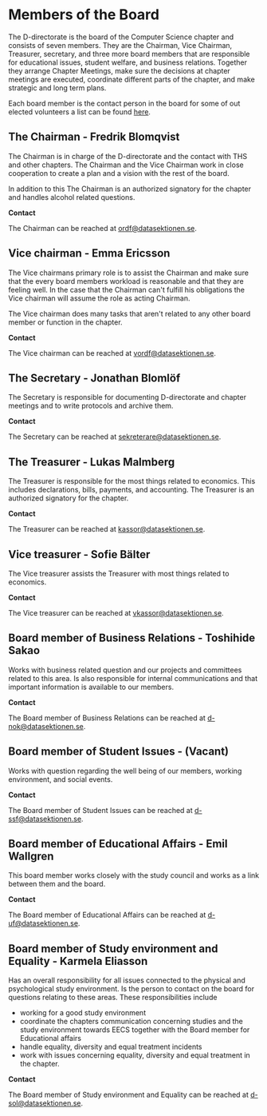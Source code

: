 # Members of the Board

The D-directorate is the board of the Computer Science chapter and consists of seven members.
They are the Chairman, Vice Chairman, Treasurer, secretary, and three more board members that are responsible
for educational issues, student welfare, and business relations. Together they arrange Chapter Meetings, make sure
the decisions at chapter meetings are executed, coordinate different parts of the chapter, and make strategic and long term plans.

Each board member is the contact person in the board for some of out elected volunteers a list can be found [here](https://dsekt.se/kontaktperson).

## The Chairman - Fredrik Blomqvist

The Chairman is in charge of the D-directorate and the contact with THS and other chapters.
The Chairman and the Vice Chairman work in close cooperation to create a plan and a vision with the rest of the board.

In addition to this The Chairman is an authorized signatory for the chapter and handles alcohol related questions.

**Contact**

The Chairman can be reached at [ordf@datasektionen.se](mailto:ordf@datasektionen.se).

## Vice chairman - Emma Ericsson

The Vice chairmans primary role is to assist the Chairman and make sure
that the every board members workload is reasonable and that they are feeling well.
In the case that the Chairman can't fulfill his obligations the Vice chairman will
assume the role as acting Chairman.

The Vice chairman does many tasks that aren't related to any other board member or function in the chapter.

**Contact**

The Vice chairman can be reached at [vordf@datasektionen.se](mailto:vordf@datasektionen.se).

## The Secretary - Jonathan Blomlöf

The Secretary is responsible for documenting D-directorate and chapter meetings
and to write protocols and archive them.

**Contact**

The Secretary can be reached at [sekreterare@datasektionen.se](mailto:sekreterare@datasektionen.se).

## The Treasurer - Lukas Malmberg

The Treasurer is responsible for the most things related to economics.
This includes declarations, bills, payments, and accounting. The Treasurer
is an authorized signatory for the chapter.

**Contact**

The Treasurer can be reached at [kassor@datasektionen.se](mailto:kassor@datasektionen.se).

## Vice treasurer - Sofie Bälter

The Vice treasurer assists the Treasurer with most things related to economics.

**Contact**

The Vice treasurer can be reached at [vkassor@datasektionen.se](mailto:vkassor@datasektionen.se).

## Board member of Business Relations - Toshihide Sakao

Works with business related question and our projects and committees related to this area.
Is also responsible for internal communications and that important information is available to our members.

**Contact**

The Board member of Business Relations can be reached at [d-nok@datasektionen.se](mailto:d-nok@datasektionen.se).

## Board member of Student Issues - (Vacant)

Works with question regarding the well being of our members, working environment, and
social events.

**Contact**

The Board member of Student Issues can be reached at [d-ssf@datasektionen.se](mailto:d-ssf@datasektionen.se).

## Board member of Educational Affairs - Emil Wallgren

This board member works closely with the study council and works as a
link between them and the board.

**Contact**

The Board member of Educational Affairs can be reached at [d-uf@datasektionen.se](mailto:d-uf@datasektionen.se).


## Board member of Study environment and Equality - Karmela Eliasson

Has an overall responsibility for all issues connected to the physical and psychological study environment. Is the person to contact on the board for questions relating to these areas. These responsibilities include

- working for a good study environment
- coordinate the chapters communication concerning studies and the study environment towards EECS together with the Board member for Educational affairs
- handle equality, diversity and equal treatment incidents
- work with issues concerning equality, diversity and equal treatment in the chapter.

**Contact**

The Board member of Study environment and Equality can be reached at [d-sol@datasektionen.se](mailto:d-sol@datasektionen.se).
